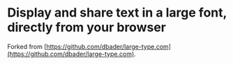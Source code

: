 # Display and share text in a large font, directly from your browser

Forked from [https://github.com/dbader/large-type.com](https://github.com/dbader/large-type.com).

